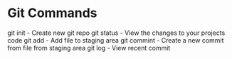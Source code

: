 # Git Commands

git init - Create new git repo
git status - View the changes to your projects code
git add - Add file to staging area
git commint - Create a new commit from file from staging area
git log - View recent commit